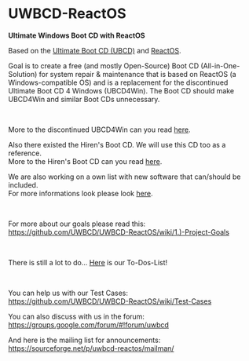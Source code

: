 # UWBCD-ReactOS
**Ultimate Windows Boot CD with ReactOS**

Based on the [Ultimate Boot CD (UBCD)](https://github.com/UWBCD/UWBCD-ReactOS/wiki/UBCD) and [ReactOS](https://www.reactos.org/).

Goal is to create a free (and mostly Open-Source) Boot CD (All-in-One-Solution) for system repair & maintenance that is based on ReactOS (a Windows-compatible OS) and is a replacement for the discontinued Ultimate Boot CD 4 Windows (UBCD4Win). The Boot CD should make UBCD4Win and similar Boot CDs unnecessary.  

<br>

More to the discontinued UBCD4Win can you read [here](https://github.com/UWBCD/UWBCD-ReactOS/wiki/Software-List-3:-UBCD4Win).  

Also there existed the Hiren's Boot CD. We will use this CD too as a reference.  
More to the Hiren's Boot CD can you read [here](https://github.com/UWBCD/UWBCD-ReactOS/wiki/Software-List-4:-Hiren's).  

We are also working on a own list with new software that can/should be included.  
For more informations look please look [here](https://github.com/UWBCD/UWBCD-ReactOS/wiki/Software-List-1:-Our-own).  

<br>

For more about our goals please read this: https://github.com/UWBCD/UWBCD-ReactOS/wiki/1.)-Project-Goals  

<br>

There is still a lot to do... [Here](https://github.com/UWBCD/UWBCD-ReactOS/wiki/To-Dos) is our To-Dos-List!  

<br>

You can help us with our Test Cases:  
https://github.com/UWBCD/UWBCD-ReactOS/wiki/Test-Cases  

You can also discuss with us in the forum:  
https://groups.google.com/forum/#!forum/uwbcd  

And here is the mailing list for announcements:  
https://sourceforge.net/p/uwbcd-reactos/mailman/  
